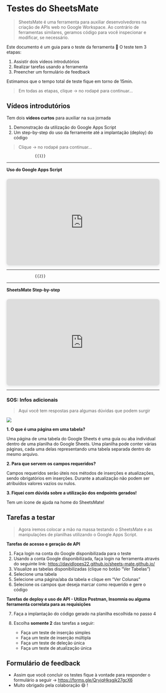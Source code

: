 <!--
author:   M. David Lopes

email:    mdlopes@inf.ufsm.br

version:  0.0.1

language: PT-BR

narrator: Brazilian Portuguese Female

comment:  Material de apoio para eøntendimento da ferramenta SheetsMate e testes

translation: English  translations/English.md

-->



# Testes do SheetsMate

> SheetsMate é uma ferramenta para auxiliar desenvolvedores na criação de APIs web no Google Workspace. Ao contrário de ferramentas similares, geramos código para você inspecionar e modificar, se necessário.

Este documento é um guia para o teste da ferramenta 🤯 
O teste tem 3 etapas:

  1. Assistir dois vídeos introdutórios
  2. Realizar tarefas usando a ferramenta
  3. Preencher um formulário de feedback

Estimamos que o tempo total de teste fique em torno de 15min.

> Em todas as etapas, clique -> no rodapé para continuar...


## Vídeos introdutórios


Tem dois **videos curtos** para auxiliar na sua jornada

1. Demonstração da utilização do Google Apps Script
2. Um step-by-step do uso da ferramente até a implantação (deploy) do código

> Clique -> no rodapé para continuar...

                 {{1}}
************************************************
**Uso do Google Apps Script**

<div style="position: relative; width: 100%; height: 0; padding-top: 56.2500%;
 padding-bottom: 0; box-shadow: 0 2px 8px 0 rgba(63,69,81,0.16); margin-top: 1.6em; margin-bottom: 0.9em; overflow: hidden;
 border-radius: 8px; will-change: transform;">
  <iframe loading="lazy" style="position: absolute; width: 100%; height: 100%; top: 0; left: 0; border: none; padding: 0;margin: 0;"
    src="https://www.canva.com/design/DAFmMcAMLOI/watch?embed" allowfullscreen="allowfullscreen" allow="fullscreen">
  </iframe>
</div>


************************************************



                 {{2}}
************************************************
**SheetsMate Step-by-step**

<div style="position: relative; width: 100%; height: 0; padding-top: 56.2500%;
 padding-bottom: 0; box-shadow: 0 2px 8px 0 rgba(63,69,81,0.16); margin-top: 1.6em; margin-bottom: 0.9em; overflow: hidden;
 border-radius: 8px; will-change: transform;">
  <iframe loading="lazy" style="position: absolute; width: 100%; height: 100%; top: 0; left: 0; border: none; padding: 0;margin: 0;"
    src="https://www.canva.com/design/DAFmM-5NwVA/watch?embed" allowfullscreen="allowfullscreen" allow="fullscreen">
  </iframe>
</div>


************************************************








### SOS: Infos adicionais

> Aqui você tem respostas para algumas dúvidas que podem surgir


![](https://images.unsplash.com/photo-1649565022637-feda16a124d2?ixlib=rb-4.0.3&ixid=M3wxMjA3fDB8MHxwaG90by1wYWdlfHx8fGVufDB8fHx8fA%3D%3D&auto=format&fit=crop&w=250&q=80)




**1. O que é uma página em uma tabela?**

Uma página de uma tabela do Google Sheets é uma guia ou aba individual dentro de uma planilha do Google Sheets. Uma planilha pode conter várias páginas, cada uma delas representando uma tabela separada dentro do mesmo arquivo.

**2. Para que servem os campos requeridos?**

Campos requeridos serão úteis nos métodos de inserções e atualizações, sendo obrigatórios em inserções. Durante a atualização não podem ser atribuídos valores vazios ou nulos.

**3. Fiquei com dúvida sobre a utilização dos endpoints gerados!**

Tem um ícone de ajuda na home do SheetsMate!


## Tarefas a testar

> Agora iremos colocar a mão na massa testando o SheetsMate e as manipulações de planilhas utilizando o Google Apps Script.

**Tarefas de acesso e geração de API**


01. Faça login na conta do Google disponibilizada para o teste
02. Usando a conta Google disponibilizada, faça login na ferramenta através do seguinte link: https://davidlopes22.github.io/sheets-mate.github.io/
03. Visualize as tabelas disponibilizadas (clique no botão “Ver Tabelas”)
04. Selecione uma tabela
05. Selecione uma página/aba da tabela e clique em “Ver Colunas”
06. Selecione os campos que deseja marcar como requerido e gere o código

**Tarefas de deploy e uso de API - Utilize Postman, Insomnia ou alguma ferramenta correlata para as requisições**

07. Faça a implantação do código gerado na planilha escolhida no passo 4

08. Escolha **somente 2** das tarefas a seguir:

    - Faça um teste de inserção simples
    - Faça um teste de inserção múltipla
    - Faça um teste de deleção única
    - Faça um teste de atualização única


## Formulário de feedback

* Assim que você concluir os testes fique à vontade para responder o formulário a seguir -> https://forms.gle/QryjqHksgjk27gcX6
* Muito obrigado pela colaboração 😄 !
